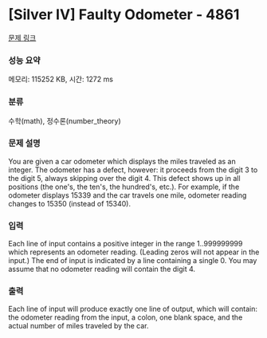 # [Silver IV] Faulty Odometer - 4861 

[문제 링크](https://www.acmicpc.net/problem/4861) 

### 성능 요약

메모리: 115252 KB, 시간: 1272 ms

### 분류

수학(math), 정수론(number_theory)

### 문제 설명

<p>You are given a car odometer which displays the miles traveled as an integer. The odometer has a defect, however: it proceeds from the digit 3 to the digit 5, always skipping over the digit 4. This defect shows up in all positions (the one's, the ten's, the hundred's, etc.). For example, if the odometer displays 15339 and the car travels one mile, odometer reading changes to 15350 (instead of 15340).</p>

### 입력 

 <p>Each line of input contains a positive integer in the range 1..999999999 which represents an odometer reading. (Leading zeros will not appear in the input.) The end of input is indicated by a line containing a single 0. You may assume that no odometer reading will contain the digit 4.</p>

### 출력 

 <p>Each line of input will produce exactly one line of output, which will contain: the odometer reading from the input, a colon, one blank space, and the actual number of miles traveled by the car.</p>

